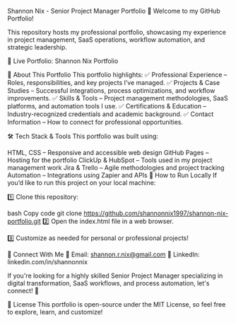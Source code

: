 Shannon Nix - Senior Project Manager Portfolio
🚀 Welcome to my GitHub Portfolio!

This repository hosts my professional portfolio, showcasing my experience in project management, SaaS operations, workflow automation, and strategic leadership.

🔗 Live Portfolio: Shannon Nix Portfolio

📌 About This Portfolio
This portfolio highlights:
✅ Professional Experience – Roles, responsibilities, and key projects I’ve managed.
✅ Projects & Case Studies – Successful integrations, process optimizations, and workflow improvements.
✅ Skills & Tools – Project management methodologies, SaaS platforms, and automation tools I use.
✅ Certifications & Education – Industry-recognized credentials and academic background.
✅ Contact Information – How to connect for professional opportunities.

🛠 Tech Stack & Tools
This portfolio was built using:

HTML, CSS – Responsive and accessible web design
GitHub Pages – Hosting for the portfolio
ClickUp & HubSpot – Tools used in my project management work
Jira & Trello – Agile methodologies and project tracking
Automation – Integrations using Zapier and APIs
🚀 How to Run Locally
If you’d like to run this project on your local machine:

1️⃣ Clone this repository:

bash
Copy code
git clone https://github.com/shannonnix1997/shannon-nix-portfolio.git
2️⃣ Open the index.html file in a web browser.

3️⃣ Customize as needed for personal or professional projects!

📩 Connect With Me
📧 Email: shannon.r.nix@gmail.com
🔗 LinkedIn: linkedin.com/in/shannonnix

If you're looking for a highly skilled Senior Project Manager specializing in digital transformation, SaaS workflows, and process automation, let's connect! 🚀

📌 License
This portfolio is open-source under the MIT License, so feel free to explore, learn, and customize!

